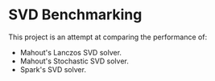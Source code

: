 # SVD Benchmarking
This project is an attempt at comparing the performance of:

* Mahout's Lanczos SVD solver.
* Mahout's Stochastic SVD solver.
* Spark's SVD solver.

